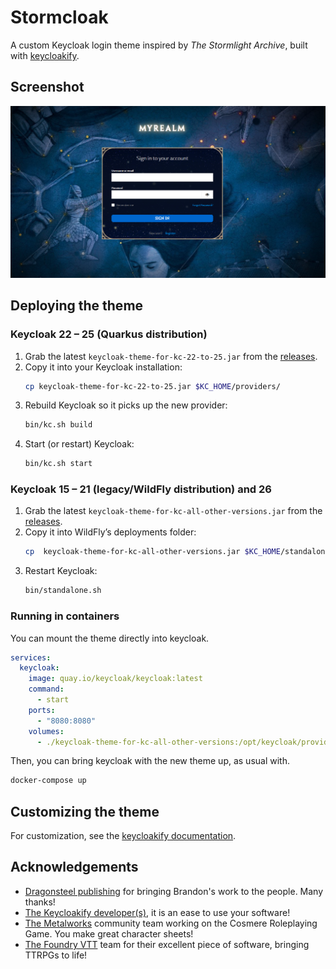# Stormcloak

A custom Keycloak login theme inspired by *The Stormlight Archive*, built with [keycloakify](https://docs.keycloakify.dev).

## Screenshot

![Screenshot](Screenshot.png)

## Deploying the theme

### Keycloak 22 – 25 (Quarkus distribution)

1. Grab the latest `keycloak-theme-for-kc-22-to-25.jar` from the [releases](https://github.com/r-neuschulz/stormcloak/releases).
2. Copy it into your Keycloak installation:
   ```bash
   cp keycloak-theme-for-kc-22-to-25.jar $KC_HOME/providers/
   ```
3. Rebuild Keycloak so it picks up the new provider:
   ```bash
   bin/kc.sh build
   ```
4. Start (or restart) Keycloak:
   ```bash
   bin/kc.sh start
   ```

### Keycloak 15 – 21 (legacy/WildFly distribution) and 26

1. Grab the latest `keycloak-theme-for-kc-all-other-versions.jar` from the [releases](https://github.com/r-neuschulz/stormcloak/releases).
2. Copy it into WildFly’s deployments folder:
   ```bash
   cp  keycloak-theme-for-kc-all-other-versions.jar $KC_HOME/standalone/deployments/
   ```
3. Restart Keycloak:
   ```bash
   bin/standalone.sh
   ```

### Running in containers

You can mount the theme directly into keycloak.

```yaml
services:
  keycloak:
    image: quay.io/keycloak/keycloak:latest
    command:
      - start
    ports:
      - "8080:8080"
    volumes:
      - ./keycloak-theme-for-kc-all-other-versions:/opt/keycloak/providers/keycloak-theme-for-kc-all-other-versions.jar
```

Then, you can bring keycloak with the new theme up, as usual with.

```bash
docker-compose up
```

## Customizing the theme

For customization, see the [keycloakify documentation](https://docs.keycloakify.dev/css-customization).

## Acknowledgements

- [Dragonsteel publishing](brandonsanderson.com) for bringing Brandon's work to the people. Many thanks!
- [The Keycloakify developer(s)](https://github.com/keycloakify/keycloakify), it is an ease to use your software!
- [The Metalworks](https://github.com/the-metalworks) community team working on the Cosmere Roleplaying Game. You make great character sheets!
- [The Foundry VTT](https://foundryvtt.com/) team for their excellent piece of software, bringing TTRPGs to life!
